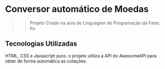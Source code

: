 # Conversor automático de Moedas
>> Projeto Criado na aula de Linguagem de Programação da Fatec Itu

## Tecnologias Utilizadas
HTML, CSS e Javascript puro.
o projeto utiliza a API do AwesomeAPI para obter de forma automática as cotações.